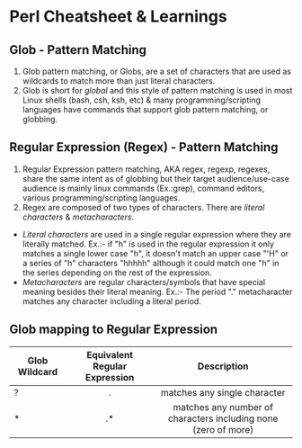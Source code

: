 # Perl Cheatsheet & Learnings

## Glob - Pattern Matching
1. Glob pattern matching, or Globs, are a set of characters that are used as wildcards to match more than just literal characters.
2. Glob is short for *global* and this style of pattern matching is used in most Linux shells (bash, csh, ksh, etc) & many programming/scripting languages have commands that support glob pattern matching, or globbing.

## Regular Expression (Regex) - Pattern Matching
1. Regular Expression pattern matching, AKA regex, regexp, regexes, share the same intent as of globbing but their target audience/use-case audience is mainly linux commands (Ex.:grep), command editors, various programming/scripting languages.
2. Regex are composed of two types of characters. There are *literal characters* & *metacharacters*.
* *Literal characters* are used in a single regular expression where they are literally matched. Ex.:- if "h" is used in the regular expression it only matches a single lower case "h", it doesn't match an upper case "'H" or a series of "h" characters "hhhhh" although it could match one "h" in the series depending on the rest of the expression.
* *Metacharacters* are regular characters/symbols that have special meaning besides their literal meaning. Ex.:- The period "." metacharacter matches any character including a literal period.

## Glob mapping to Regular Expression
| **Glob Wildcard** 	| **Equivalent Regular Expression** 	|                         **Description**                        	|
|-------------------	|:---------------------------------:	|:--------------------------------------------------------------:	|
| ?                 	| .                                 	| matches any single character                                   	|
| *                 	| .*                                	| matches any number of characters including none (zero of more) 	|
